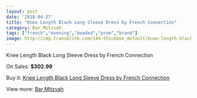 ```yaml
---
layout: post
date: '2018-04-27'
title: "Knee Length Black Long Sleeve Dress by French Connection"
category: Bar Mitzvah
tags: ["french","evening","beaded","prom","brand"]
image: http://img.transblink.com/149-thickbox_default/knee-length-black-long-sleeve-dress-by-french-connection.jpg
---
```

Knee Length Black Long Sleeve Dress by French Connection

On Sales: **$302.99**
<a href="https://www.transblink.com/en/bar-mitzvah/39-knee-length-black-long-sleeve-dress-by-french-connection.html"><amp-img layout="responsive" width="600" height="600" src="//img.transblink.com/149-thickbox_default/knee-length-black-long-sleeve-dress-by-french-connection.jpg" alt="Knee Length Black Long Sleeve Dress by French Connection 0" /></a>
<a href="https://www.transblink.com/en/bar-mitzvah/39-knee-length-black-long-sleeve-dress-by-french-connection.html"><amp-img layout="responsive" width="600" height="600" src="//img.transblink.com/151-thickbox_default/knee-length-black-long-sleeve-dress-by-french-connection.jpg" alt="Knee Length Black Long Sleeve Dress by French Connection 1" /></a>
<a href="https://www.transblink.com/en/bar-mitzvah/39-knee-length-black-long-sleeve-dress-by-french-connection.html"><amp-img layout="responsive" width="600" height="600" src="//img.transblink.com/150-thickbox_default/knee-length-black-long-sleeve-dress-by-french-connection.jpg" alt="Knee Length Black Long Sleeve Dress by French Connection 2" /></a>

Buy it: [Knee Length Black Long Sleeve Dress by French Connection](https://www.transblink.com/en/bar-mitzvah/39-knee-length-black-long-sleeve-dress-by-french-connection.html "Knee Length Black Long Sleeve Dress by French Connection")

View more: [Bar Mitzvah](https://www.transblink.com/en/2-bar-mitzvah "Bar Mitzvah")